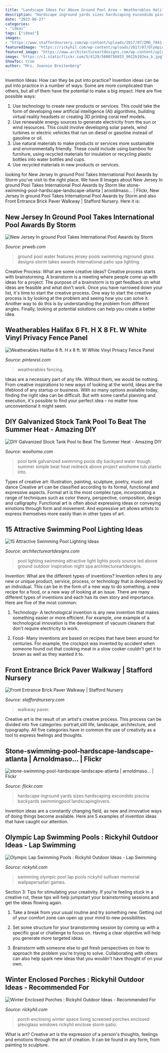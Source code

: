 ```yaml
---
title: "Landscape Ideas For Above Ground Pool Area ~ Weatherables Halifax 6 Ft. H X 8 Ft. W White Vinyl Privacy Fence Panel"
description: "Hardscape inground yards sizes hardscaping escondido piscina backyards swimmingpool landscapinglovers"
date: "2023-06-27"
categories:
- "ideas"
tags: ["ideas"]
images:
- "https://www.staffordnursery.com/wp-content/uploads/2017/07/IMG_7841-1024x833.jpg"
featuredImage: "https://rickyhil.com/wp-content/uploads/2017/07/Olympic-Lap-Swimming-Pools-1024x768.jpg"
featured_image: "https://www.architectureartdesigns.com/wp-content/uploads/2015/09/3.jpg"
image: "https://c1.staticflickr.com/5/4129/5000756933_9012b192ea_b.jpg"
ShowToc: true
author: "Mrs. Joannie Breitenberg"
---
```



Invention Ideas: How can they be put into practice?
Invention ideas can be put into practice in a number of ways. Some are more complicated than others, but all of them have the potential to make a big impact. Here are five possible ways: 
1. Use technology to create new products or services. This could take the form of developing new artificial intelligence (AI) algorithms, building virtual reality headsets or creating 3D printing coral reef models.
2. Use renewable energy sources to generate electricity from the sun or wind resources. This could involve developing solar panels, wind turbines or electric vehicles that run on diesel or gasoline instead of gasoline or oil. 
3. Use natural materials to make products or services more sustainable and environmentally friendly. These could include using bamboo for furniture, using recycled materials for insulation or recycling plastic bottles into water bottles and cups. 
4. Use recycled materials in new products or services.

	

		
looking for New Jersey In ground Pool Takes International Pool Awards by Storm you've visit to the right place. We have 8 Images about New Jersey In ground Pool Takes International Pool Awards by Storm like stone-swimming-pool-hardscape-landscape-atlanta | arnoldmaso… | Flickr, New Jersey In ground Pool Takes International Pool Awards by Storm and also Front Entrance Brick Paver Walkway | Stafford Nursery. Here it is:
		
    
## New Jersey In Ground Pool Takes International Pool Awards By Storm

<img loading=lazy src="http://ww1.prweb.com/prfiles/2011/11/07/8943900/in-ground-pool.jpg" onerror="this.onerror=null;this.src='https://tse3.mm.bing.net/th?id=OIP.AtW3B9TwMsGZmMaz_qHr0AHaE8&amp;pid=15.1';" alt="New Jersey In ground Pool Takes International Pool Awards by Storm">

_Source: prweb.com_

>ground pool water features jersey pools swimming inground glass designs storm takes awards international patio spa lighting. 

	

Creative Process: What are some creative ideas?
Creative process starts with brainstorming. A brainstorm is a meeting where people come up with ideas for a project. The purpose of a brainstorm is to get feedback on what ideas are feasible and what don't work. Once you have narrowed down your list, it's time to start the creative process.
One way to start the creative process is by looking at the problem and seeing how you can solve it. Another way to do this is by understanding the problem from different angles. Finally, looking at potential solutions can help you create a better idea.

    
## Weatherables Halifax 6 Ft. H X 8 Ft. W White Vinyl Privacy Fence Panel

<img loading=lazy src="https://i.pinimg.com/736x/32/8a/c3/328ac3fa0e46dca947deb9d622f5308f.jpg" onerror="this.onerror=null;this.src='https://tse2.mm.bing.net/th?id=OIP.qStEtZA8RZCQCIVe6eB-JgHaHa&amp;pid=15.1';" alt="Weatherables Halifax 6 ft. H x 8 ft. W White Vinyl Privacy Fence Panel">

_Source: pinterest.com_

>weatherables fencing. 

	

Ideas are a necessary part of any life. Without them, we would be nothing. From creative inspirations to new ways of looking at the world, ideas are the lifeblood of any startup or business. With so many options available today, finding the right idea can be difficult. But with some careful planning and execution, it's possible to find your perfect idea – no matter how unconventional it might seem.

    
## DIY Galvanized Stock Tank Pool To Beat The Summer Heat - Amazing DIY

<img loading=lazy src="http://www.woohome.com/wp-content/uploads/2016/06/galvanized-stock-tank-pool-ideas-woohome-10.jpg" onerror="this.onerror=null;this.src='https://tse1.mm.bing.net/th?id=OIP.-Z3Fqoz01op8RRicAVlgSgHaQq&amp;pid=15.1';" alt="DIY Galvanized Stock Tank Pool to Beat The Summer Heat - Amazing DIY">

_Source: woohome.com_

>pool tank galvanized swimming pools diy backyard water trough summer simple beat heat redneck above project woohome tub plastic into. 

	

Types of creative art: Illustration, painting, sculpture, poetry, music and dance
Creative art can be classified according to its formal, functional and expressive aspects. Formal art is the most complex type, incorporating a range of techniques such as color theory, perspective, composition, design and calligraphy. Functional art is often about expressing ideas or conveying emotions through form and movement. And expressive art allows artists to express themselves more easily than in other types of art.

    
## 15 Attractive Swimming Pool Lighting Ideas

<img loading=lazy src="https://www.architectureartdesigns.com/wp-content/uploads/2015/09/3.jpg" onerror="this.onerror=null;this.src='https://tse1.mm.bing.net/th?id=OIP.QhWO-MgdA_3GP3z_hMIXsAHaFM&amp;pid=15.1';" alt="15 Attractive Swimming Pool Lighting Ideas">

_Source: architectureartdesigns.com_

>pool lighting swimming attractive light lights pools source led above ground outdoor inspiration night spa architectureartdesigns. 

	

Invention: What are the different types of inventions?
Invention refers to any new or unique product, service, process, or technology that is developed by an individual. This can be in the form of a new way to do something, a new recipe for a food, or a new way of looking at an issue. There are many different types of inventions and each has its own story and importance. Here are five of the most common:
1. Technology- A technological invention is any new invention that makes something easier or more efficient. For example, one example of a technological innovation is the development of vacuum cleaners that don't require electricity to work.

2. Food- Many inventions are based on recipes that have been around for centuries. For example, the crockpot was invented by accident when someone found out that cooking meat in a slow cooker couldn't get it to brown as well as they wanted it to.

    
## Front Entrance Brick Paver Walkway | Stafford Nursery

<img loading=lazy src="https://www.staffordnursery.com/wp-content/uploads/2017/07/IMG_7841-1024x833.jpg" onerror="this.onerror=null;this.src='https://tse3.mm.bing.net/th?id=OIP.nqqt7sKjuefqCWNDm6BN1gHaGB&amp;pid=15.1';" alt="Front Entrance Brick Paver Walkway | Stafford Nursery">

_Source: staffordnursery.com_

>walkway paver. 

	

Creative art is the result of an artist's creative process. This process can be divided into five categories: portrait,still life, landscape, architecture, and typography. All five categories have in common the use of creativity as a tool to express feelings and thoughts.

    
## Stone-swimming-pool-hardscape-landscape-atlanta | Arnoldmaso… | Flickr

<img loading=lazy src="https://c1.staticflickr.com/5/4129/5000756933_9012b192ea_b.jpg" onerror="this.onerror=null;this.src='https://tse3.mm.bing.net/th?id=OIP.KGPKClV07gcstFNh8SkkGQHaFl&amp;pid=15.1';" alt="stone-swimming-pool-hardscape-landscape-atlanta | arnoldmaso… | Flickr">

_Source: flickr.com_

>hardscape inground yards sizes hardscaping escondido piscina backyards swimmingpool landscapinglovers. 

	

Invention ideas are a constantly changing field, as new and innovative ways of doing things become available. Here are 5 examples of invention ideas that have caught our attention.

    
## Olympic Lap Swimming Pools : Rickyhil Outdoor Ideas - Lap Swimming

<img loading=lazy src="https://rickyhil.com/wp-content/uploads/2017/07/Olympic-Lap-Swimming-Pools-1024x768.jpg" onerror="this.onerror=null;this.src='https://tse1.mm.bing.net/th?id=OIP.TzhZCpepaK0fZutvSk7h8QHaFj&amp;pid=15.1';" alt="Olympic Lap Swimming Pools : Rickyhil Outdoor Ideas - Lap Swimming">

_Source: rickyhil.com_

>swimming olympic pool lap pools rickyhil sullivan memorial wallpapersafari games. 

	

Section 3: Tips for stimulating your creativity.
If you're feeling stuck in a creative rut, these tips will help jumpstart your brainstorming sessions and get the ideas flowing again.
1. Take a break from your usual routine and try something new. Getting out of your comfort zone can open up your mind to new possibilities.

2. Set some structure for your brainstorming session by coming up with a specific goal or challenge to focus on. Having a clear objective will help you generate more targeted ideas.

3. Brainstorm with someone else to get fresh perspectives on how to approach the problem you're trying to solve. Collaborating with others can also help spark new ideas that you wouldn't have thought of on your own.

    
## Winter Enclosed Porches : Rickyhil Outdoor Ideas - Recommended For

<img loading=lazy src="https://rickyhil.com/wp-content/uploads/2017/07/Winter-Enclosed-Porches-1024x681.jpg" onerror="this.onerror=null;this.src='https://tse4.mm.bing.net/th?id=OIP.KBLn0NAb6lopUVyuD00gfQHaE7&amp;pid=15.1';" alt="Winter Enclosed Porches : Rickyhil Outdoor Ideas - Recommended For">

_Source: rickyhil.com_

>porch enclosing winter space living screened porches enclosed plexiglass windows rickyhil enclose storm patio. 

	

What is art?
Creative art is the expression of a person's thoughts, feelings and emotions through the act of creation. It can be found in any form, from painting to sculpture.

